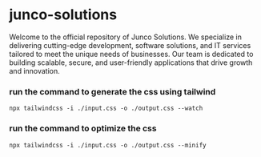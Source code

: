 # junco-solutions

Welcome to the official repository of Junco Solutions. We specialize in delivering cutting-edge development, software solutions, and IT services tailored to meet the unique needs of businesses. Our team is dedicated to building scalable, secure, and user-friendly applications that drive growth and innovation.

### run the command to generate the css using tailwind

`npx tailwindcss -i ./input.css -o ./output.css --watch`

### run the command to optimize the css

`npx tailwindcss -i ./input.css -o ./output.css --minify`
